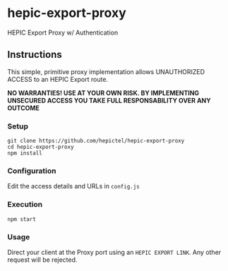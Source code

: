 # hepic-export-proxy
HEPIC Export Proxy w/ Authentication


## Instructions
This simple, primitive proxy implementation allows UNAUTHORIZED ACCESS to an HEPIC Export route.

**NO WARRANTIES! USE AT YOUR OWN RISK. BY IMPLEMENTING UNSECURED ACCESS YOU TAKE FULL RESPONSABILITY OVER ANY OUTCOME**

### Setup
```
git clone https://github.com/hepictel/hepic-export-proxy
cd hepic-export-proxy
npm install
```

### Configuration
Edit the access details and URLs in `config.js`

### Execution
```
npm start
```

### Usage
Direct your client at the Proxy port using an `HEPIC EXPORT LINK`. Any other request will be rejected.
